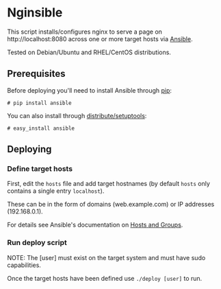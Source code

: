 # Nginsible

This script installs/configures nginx to serve a page on http://localhost:8080 across one or more target hosts via [Ansible](http://ansible.cc/).

Tested on Debian/Ubuntu and RHEL/CentOS distributions.

## Prerequisites

Before deploying you'll need to install Ansible through [pip](https://pypi.python.org/pypi/pip):

    # pip install ansible

You can also install through [distribute/setuptools](https://pypi.python.org/pypi/distribute):
  
    # easy_install ansible

## Deploying

### Define target hosts

First, edit the `hosts` file and add target hostnames (by default `hosts` only contains a single entry `localhost`). 

These can be in the form of domains (web.example.com) or IP addresses (192.168.0.1). 

For details see Ansible's documentation on [Hosts and Groups](http://ansible.cc/docs/patterns.html#hosts-and-groups).

### Run deploy script

NOTE: The [user] must exist on the target system and must have sudo capabilities.

Once the target hosts have been defined use `./deploy [user]` to run.  

